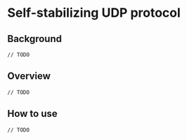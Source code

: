 # Self-stabilizing UDP protocol
## Background
`// TODO`

## Overview
`// TODO`

## How to use
`// TODO`